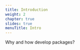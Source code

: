 ```yaml
---
title: Introduction
weight: 2
chapter: true
slides: true
menuTitle: Intro
---
```


Why and how develop packages?